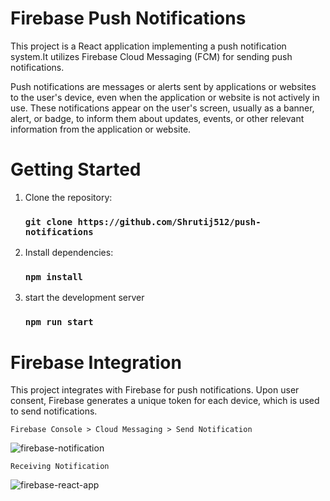 # Firebase Push Notifications

This project is a React application implementing a push notification system.It utilizes Firebase Cloud Messaging (FCM) for sending push notifications.

Push notifications are messages or alerts sent by applications or websites to the user's device, even when the application or website is not actively in use.  These notifications appear on the user's screen, usually as a banner, alert, or badge, to inform them about updates, events, or other relevant information from the application or website.



# Getting Started

1. Clone the repository:

   ###  `git clone https://github.com/Shrutij512/push-notifications`
   
3. Install dependencies:

   ###  `npm install`

4. start the development server

    ###  `npm run start`

# Firebase Integration

This project integrates with Firebase for push notifications. Upon user consent, Firebase generates a unique token for each device, which is used to send notifications.

`Firebase Console > Cloud Messaging > Send Notification`

![firebase-notification](https://github.com/Shrutij512/push-notifications/assets/132148988/15a9472b-8ecc-4e38-917d-30441ed199b6)

`Receiving Notification`

![firebase-react-app](https://github.com/Shrutij512/push-notifications/assets/132148988/b74ce208-b281-4d1c-872f-86fa42c2985c)
